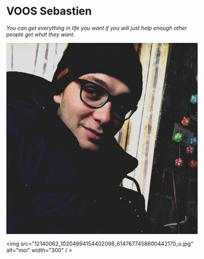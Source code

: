 #  VOOS Sebastien 
*You can get everything in life you want if you will just help enough other people get what they want.*

![MOI ;)](12140062_10204994154402098_6147677458600442170_o.jpg )

<img src="12140062_10204994154402098_6147677458600442170_o.jpg" alt="moi" width="300"  / >